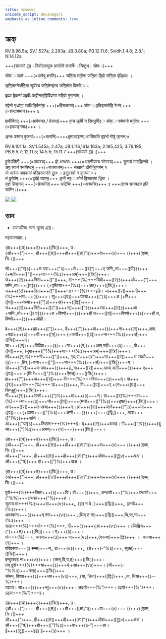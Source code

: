 ```yaml
---
title: महावात्सप्रम्  
unicode_script: devanagari  
emphasis_as_inline_comments: true
---   
```


## ऋक्

RV.9.96.5a; SV.1.527a; 2.293a; JB.3.80a; PB.12.11.6; Svidh.1.4.8; 2.8.1; N.14.12a.

+++(सायणो [ऽत्र](https://archive.org/stream/RgVedaWithSayanasCommentaryPart4/rv_sayanabhasya_part4#page/n303/mode/2up&sa=D&ust=1542425956294000)। दिवोदासपुत्रः प्रतर्दनो राजर्षिः। त्रिष्टुभ्। सोमः।)+++

सोम॑ः पवते +++(=पात्रेषु क्षरति)+++ जनि॒ता म॑ती॒नां ज॑नि॒ता दि॒वो ज॑नि॒ता पृ॑थि॒व्याः ।

ज॒नि॒ताग्नेर्ज॑नि॒ता सूर्य॑स्य जनि॒तेन्द्र॑स्य जनि॒तोत विष्णो॑ः ५

ब्र॒ह्मा दे॒वानां॑ पद॒वीः क॑वी॒नामृषि॒र्विप्रा॑णां महि॒षो मृ॒गाणा॑म् ।

श्ये॒नो गृध्रा॑णां॒ स्वधि॑ति॒र्वना॑नां॒ +++(=हिंसकानां)+++ सोम॑ः प॒वित्र॒मत्ये॑ति॒ रेभ॑न् +++(=शब्दायमानः)+++ ६

प्रावी॑विपद् +++(=प्रावेपयत् / प्रेरयत्)+++ वा॒च ऊ॒र्मिं न सिन्धु॒र्गिर॒ः सोम॒ः पव॑मानो मनी॒षाः +++(=हृदयङ्गमाः)+++ ।

अ॒न्तः पश्य॑न् वृ॒जना॑+++(=बलानि)++++इ॒माऽव॑रा॒ण्य् आति॑ष्ठति वृष॒भो गोषु॑ जा॒नन् ७

RV.9.101.1a; SV.1.545a; 2.47a; JB.1.116,161a,163a; 2.195,425; 3.79,195; PB.8.5.7; 12.11.5; 14.5.5; 15.11.7 +++(सायणो [ऽत्र](https://archive.org/stream/RgVedaWithSayanasCommentaryPart4/rv_sayanabhasya_part4#page/n339/mode/2up&sa=D&ust=1542425956295000)।)+++

पु॒रोऽजि॑ती +++(=जयस्य)+++ वो॒ अन्ध॑सः +++(=अदनीयस्य सोमस्य)+++ सु॒ताय॑ मादयि॒त्नवे॑ ।  
अप॒ श्वानं॑ श्नथिष्टन॒ +++(=बाधयध्वम्)+++ सखा॑यो दीर्घजि॒ह्व्य॑म् १  
यो धार॑या पाव॒कया॑ परिप्र॒स्यन्द॑ते सु॒तः । इन्दु॒रश्वो॒ न कृत्व्य॑ः २  
तं दु॒रोष॑म् +++(=दुर्दहं यज्ञम्)+++ अ॒भी नर॒ः सोमं॑ वि॒श्वाच्या॑ धि॒या ।  
य॒ज्ञं हि॑न्व॒न्त्य् +++(=प्रेरयन्ति)+++ अद्रि॑भिः +++(=अश्मभिः)+++ ३ +++(ज्ञाय सन्त्वद्रय इति साम्नि।)+++

![](../../images/soma_moon_chandra.jpg)
![](../../images/soma-enthroned.png)


## साम

- पारम्परिक-गान-मूलम् [अत्र](https://sanskritdocuments.org/sites/pssramanujaswamy/AASHEERVACHANA%20SAAMAANI.pdf&sa=D&ust=1542425956296000)।
<div class="audioEmbed"  caption="रामानुजार्यः 1974 " src="https://archive
.org/download/jaiminIya-sAma-gAna-paravastu-tradition-rAmAnuja/mahAvAtsapram.mp3"></div>
<div class="audioEmbed"  caption="गोपालार्यः 2015  " src="https://archive
.org/download/jaiminIya-sAma-gAna-paravastu-tradition-gopAla-2015/mahAvAtsapram.mp3"></div>
<div class="audioEmbed"  caption="गोपालपवनयोर् अनुवचनम् 2015 1x" src="https://archive
.org/download/jaiminIya-sAma-gAna-paravastu-tradition-anuvachanam-gopAla-pavana-2015/mahAvAtsapram.mp3"></div>
<div class="audioEmbed"  caption="गोपालपवनयोर् अनुवचनम् 2015 1.5x" src="https://archive
.org/download/jaiminIya-sAma-gAna-paravastu-tradition-anuvachanam-gopAla-pavana-2015-150p-speed/mahAvAtsapram.mp3"></div>


महावात्सप्रम् ।

{हा+++([प])+++उ}+++([त्रिः])+++,  उ।  
{ओ+++(")+++, हॊ+++([त])+++हो+++([ता]"३)+++वा+++(v)+++।}+++([एवम् त्रिः।])+++  

सो+++(["र]३)+++मः पवा+++("३)+++ते+++([र]")+++ए जनि,,ता+++([पी]३)+++ {+मती+++(["])+++ना+++(%३)+++अम्}+++([त्रिः])+++।  
ज+++([र])+++निता+++(["])+++, दा+++(%)+++यिवो+++([र]३)+++ओ+++(")+++ जनि,,ता+++([प]३)+++ {+पृथिव्या+++(%३)+++अह}+++([त्रिः])+++।  
ज+++([र])+++निता+++(["])+++ग्ना+++(%)+++इहि। जा+++([र])+++नी+++(%)+++ता+++(३)+++। सू+++([प])+++र्यस्या+++(["]३)+++अ {+रि+++([प])+++यस्या+++(["]३)+++अ}+++([द्विः])+++।  
ज+++([र])+++निते+++([ऽ"])+++न्द्रा+++(["]३)+++स्या+++([र]३)+++आ +जनि,,तो+++([ऽ प]३)+++त +विष्णो+++(३)+++हॊ त+++([प])+++विष्णो+++(३)+++हॊ त, विष्णो+++(३)+++ऒहॊ।  

ब्र+++([र])+++ह्मा+++(["])+++, दे+++(["])+++वा+++(३)+++ना+++([र])+++,आम् +पदा+++(३)+++वीः+++([प])+++ {+कवी+++([ऽ])+++ना+++(%३)+++अं}+++([त्रिः])+++म्।  
ऋ+++([र])+++षिर्विप्रा+++(३)+++णा+++([र])+++आम् मही+++(३)+++,,षो+++([प])+++, {मृगा+++(["]%)+++णा+++(%३)+++अम्}+++([त्रिः])+++।  
श्ये+++([र]%)+++नो+++(["])+++, गृध्,रा+++(३")+++णा+++([र])+++अं स्वधी+++(३)+++,,तिर् {+वना+++(["])+++ना+++(%३)+++अं}+++([त्रिः])+++म् ।  
सो+++(["र])+++मः पवा+++(३)+++इ,,त्रा+++([र])+++,आम्म् अती+++(३)+++ ए+++([प])+++ +{ति रे+++(["]%३)+++ऎभन्न्}+++([त्रिः])+++।  
प्रा+++(["])+++अ+++([र])+++ वी+++(%)+++विपा+++(३)+++त्। वा+++([र])+++चा+++(%)+++ ऊ+++(३)+++, मि+++([प])+++र् +{न+++([प])+++ सिन्धुहु}+++([त्रिः])+++।  
गी+++([र])+++रस्तो+++(["]%)+++मा+++(३)+++न्। पा+++([र]%)+++वा+++(%)+++मा+++(३)+++नो+++([प])++++{मनी+++(["]%३)+++इषह}+++([त्रिः])+++।  
अन्+++([र])+++तः पश्या+++(३)+++न्। व्रा+++([र])+++जाने+++(["]३)+++मा+++([प])+++{+ऽवरा+++(["]%३)+++अणी+++(३)+++}+++([द्विः])+++, ऽवरा+++(["]%३)+++अणि ।  
आ+++(["ऽर]३)+++तिष्ठता+++(%)+++इ। वृ+++([र])+++षाभह। गो+++(["ऽप]३)+++{षु जा+++(["]%३)+++अनन्+++(२)+++}+++([त्रिः])+++।  

{हा+++([प])+++उ}+++([त्रिः])+++,  उ।  
{ओ+++(")+++, हॊ+++([त])+++हो+++([ता]"३)+++वा+++(v)+++।}+++([एवम् त्रिः।])+++  
ओ+++(")+++, हॊ+++([त])+++हो+++([ता]"३)+++ऒवा+++([टू]v)+++अअ ।  
औ+++(["प])+++ हो+++(["]%)+++वाअ ।

{हा+++([प])+++उ}+++([त्रिः])+++,  उ।  
{ओ+++(")+++, हॊ+++([त])+++हो+++([ता]"३)+++वा+++(v)+++।}+++([एवम् त्रिः।])+++

पुरो+++(%)+++जिता+++(३)+++यि। वो+++(३)+++, अन्धसो+++("%)+++ऽन्धसो+++("%%)+++ऽन्धसा+++("%)+++ह ।  
सुताय मा+++(%३)+++दा+++(v३)+++,, {इत् न वे।}+++([द्विः])+++,, इत्नवे+++(%३)+++।  
अपश्वाना+++(३)+++म् श्ना+++(v३)+++,,{थिष् ट ना}+++([द्विः])+++,थि,ष्ट,ना+++(%३)+++ ।।  
सखा+++(%)+++यो+++(%)+++, दी+++(३)+++र्,घा+++(v३)+++ । {जिह्विय+++(")+++म्}+++([त्रिः])+++। म्+++(३)+++।  
यो+++(%)+++, धारया+++(३)+++ पा+++(v३)+++,{वकया}+++(द्विः)+++ ।। वकया+++(३)+++ ।  
परिप्रस्या+++(३ ~~श्न्या~~)+++न्,, दा+++(v३)+++,, {ते+++(-"%३)+++, सुतह}+++([त्रिः])+++।  
इन्दुरश्वह ना+++(v३)+++। {क्रत्,वि,य,ह}+++([त्रिः])+++।  
तम्  दुरो+++(%)+++षा+++(३)+++म् +आ+++(v३)+++। {भी+++(-"%%३)+++नरह}+++([त्रिः])+++  
सोमम्, विश्वा+++(३)+++च्या+++(v३)+++,,{या, धिया}+++([द्विः])+++,,या, धिया+++(३--%)+++।  
यज्ञाय। सा+++(३)+++न्तु+++(v३)+++। अद्रयो+++(%")+++। ऽद्रयो+++(%")+++। ऽद्रया+++(%")+++ह।    

{हा+++([प])+++उ}+++([त्रिः])+++,  उ।  
{ओ+++(")+++, हॊ+++([त])+++हो+++([ता]"३)+++वा+++(v)+++।}+++([एवम् त्रिः।])+++  
ओ+++(")+++, हॊ+++([त])+++हो+++([ता]"३)+++ऒवा+++([टू]v)+++अअ ।  
औ+++(["प])+++हो+++(["]%३)+++वा+++(३-")+++आ।  
ई+++([टू])+++इइइ ई+++(३)+++ ॥